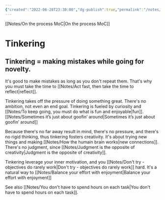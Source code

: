 ```yaml
---
{"created":"2022-06-28T23:30:00","dg-publish":true,"permalink":"/notes/tinkering/","dgPassFrontmatter":true,"updated":"2024-12-22T16:23:58.274+01:00"}
---
```


[[Notes/On the process MoC\|On the process MoC]]
# Tinkering

## Tinkering = making mistakes while going for novelty. 
It's good to make mistakes as long as you don't repeat them. That's why you must take the time to [[Notes/Act fast, then take the time to reflect\|reflect]].

Tinkering takes off the pressure of doing something great. There's no ambition, not even an end goal. Tinkering is fueled by curiosity and [[Notes/To keep going, you must do what is fun and enjoyable\|fun]].  [[Notes/Sometimes it’s just about goofin’ around\|Sometimes it’s just about goofin’ around]]

Because there's no far away result in mind, there's no pressure, and there's no rigid thinking, thus tinkering fosters creativity. It's about trying new things and making [[Notes/How the humain brain works\|new connections]]. There's no judgment, since [[Notes/Judgment is the opposite of creativity\|Judgment is the opposite of creativity]].

Tinkering leverage your inner motivation, and you [[Notes/Don't try - objectives do rarely work\|Don't try - objectives do rarely work]] hard. 
It's a natural way to [[Notes/Balance your effort with enjoyment\|Balance your effort with enjoyment]]

See also [[Notes/You don't have to spend hours on each task\|You don't have to spend hours on each task]].